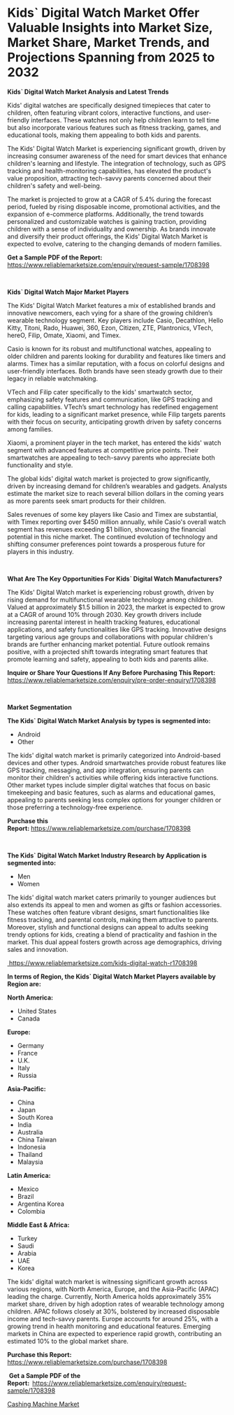 <p><h1>Kids` Digital Watch Market Offer Valuable Insights into Market Size, Market Share, Market Trends, and Projections Spanning from 2025 to 2032</h1></p><p><strong>Kids` Digital Watch Market Analysis and Latest Trends</strong></p>
<p><p>Kids' digital watches are specifically designed timepieces that cater to children, often featuring vibrant colors, interactive functions, and user-friendly interfaces. These watches not only help children learn to tell time but also incorporate various features such as fitness tracking, games, and educational tools, making them appealing to both kids and parents. </p><p>The Kids' Digital Watch Market is experiencing significant growth, driven by increasing consumer awareness of the need for smart devices that enhance children's learning and lifestyle. The integration of technology, such as GPS tracking and health-monitoring capabilities, has elevated the product's value proposition, attracting tech-savvy parents concerned about their children's safety and well-being. </p><p>The market is projected to grow at a CAGR of 5.4% during the forecast period, fueled by rising disposable income, promotional activities, and the expansion of e-commerce platforms. Additionally, the trend towards personalized and customizable watches is gaining traction, providing children with a sense of individuality and ownership. As brands innovate and diversify their product offerings, the Kids' Digital Watch Market is expected to evolve, catering to the changing demands of modern families.</p></p>
<p><strong>Get a Sample PDF of the Report:&nbsp;</strong> <a href="https://www.reliablemarketsize.com/enquiry/request-sample/1708398?utm_campaign=1131&utm_medium=2&utm_source=Github&utm_content=ia&utm_term=10012025&utm_id=kids-digital-watch">https://www.reliablemarketsize.com/enquiry/request-sample/1708398</a></p>
<p>&nbsp;</p>
<p><strong>Kids` Digital Watch Major Market Players</strong></p>
<p><p>The Kids' Digital Watch Market features a mix of established brands and innovative newcomers, each vying for a share of the growing children’s wearable technology segment. Key players include Casio, Decathlon, Hello Kitty, Titoni, Rado, Huawei, 360, Ezon, Citizen, ZTE, Plantronics, VTech, hereO, Filip, Omate, Xiaomi, and Timex.</p><p>Casio is known for its robust and multifunctional watches, appealing to older children and parents looking for durability and features like timers and alarms. Timex has a similar reputation, with a focus on colorful designs and user-friendly interfaces. Both brands have seen steady growth due to their legacy in reliable watchmaking.</p><p>VTech and Filip cater specifically to the kids' smartwatch sector, emphasizing safety features and communication, like GPS tracking and calling capabilities. VTech’s smart technology has redefined engagement for kids, leading to a significant market presence, while Filip targets parents with their focus on security, anticipating growth driven by safety concerns among families.</p><p>Xiaomi, a prominent player in the tech market, has entered the kids' watch segment with advanced features at competitive price points. Their smartwatches are appealing to tech-savvy parents who appreciate both functionality and style.</p><p>The global kids' digital watch market is projected to grow significantly, driven by increasing demand for children’s wearables and gadgets. Analysts estimate the market size to reach several billion dollars in the coming years as more parents seek smart products for their children.</p><p>Sales revenues of some key players like Casio and Timex are substantial, with Timex reporting over $450 million annually, while Casio's overall watch segment has revenues exceeding $1 billion, showcasing the financial potential in this niche market. The continued evolution of technology and shifting consumer preferences point towards a prosperous future for players in this industry.</p></p>
<p>&nbsp;</p>
<p><strong>What Are The Key Opportunities For Kids` Digital Watch Manufacturers?</strong></p>
<p><p>The Kids' Digital Watch market is experiencing robust growth, driven by rising demand for multifunctional wearable technology among children. Valued at approximately $1.5 billion in 2023, the market is expected to grow at a CAGR of around 10% through 2030. Key growth drivers include increasing parental interest in health tracking features, educational applications, and safety functionalities like GPS tracking. Innovative designs targeting various age groups and collaborations with popular children's brands are further enhancing market potential. Future outlook remains positive, with a projected shift towards integrating smart features that promote learning and safety, appealing to both kids and parents alike.</p></p>
<p><strong>Inquire or Share Your Questions If Any Before Purchasing This Report:</strong> <a href="https://www.reliablemarketsize.com/enquiry/pre-order-enquiry/1708398?utm_campaign=1131&utm_medium=2&utm_source=Github&utm_content=ia&utm_term=10012025&utm_id=kids-digital-watch">https://www.reliablemarketsize.com/enquiry/pre-order-enquiry/1708398</a></p>
<p>&nbsp;</p>
<p><strong>Market Segmentation</strong></p>
<p><strong>The Kids` Digital Watch Market Analysis by types is segmented into:</strong></p>
<p><ul><li>Android</li><li>Other</li></ul></p>
<p><p>The kids' digital watch market is primarily categorized into Android-based devices and other types. Android smartwatches provide robust features like GPS tracking, messaging, and app integration, ensuring parents can monitor their children's activities while offering kids interactive functions. Other market types include simpler digital watches that focus on basic timekeeping and basic features, such as alarms and educational games, appealing to parents seeking less complex options for younger children or those preferring a technology-free experience.</p></p>
<p><strong>Purchase this Report:&nbsp;</strong><a href="https://www.reliablemarketsize.com/purchase/1708398?utm_campaign=1131&utm_medium=2&utm_source=Github&utm_content=ia&utm_term=10012025&utm_id=kids-digital-watch">https://www.reliablemarketsize.com/purchase/1708398</a></p>
<p>&nbsp;</p>
<p><strong>The Kids` Digital Watch Market Industry Research by Application is segmented into:</strong></p>
<p><ul><li>Men</li><li>Women</li></ul></p>
<p><p>The kids' digital watch market caters primarily to younger audiences but also extends its appeal to men and women as gifts or fashion accessories. These watches often feature vibrant designs, smart functionalities like fitness tracking, and parental controls, making them attractive to parents. Moreover, stylish and functional designs can appeal to adults seeking trendy options for kids, creating a blend of practicality and fashion in the market. This dual appeal fosters growth across age demographics, driving sales and innovation.</p></p>
<p><a href="https://www.reliablemarketsize.com/kids-digital-watch-r1708398?utm_campaign=1131&utm_medium=2&utm_source=Github&utm_content=ia&utm_term=10012025&utm_id=kids-digital-watch">&nbsp;https://www.reliablemarketsize.com/kids-digital-watch-r1708398</a></p>
<p><strong>In terms of Region, the Kids` Digital Watch Market Players available by Region are:</strong></p>
<p>
    <p> <strong> North America: </strong>
        <ul>
            <li>United States</li>
            <li>Canada</li>
        </ul>
        </p> 
    <p> <strong> Europe: </strong>
        <ul>
            <li>Germany</li>
            <li>France</li>
            <li>U.K.</li>
            <li>Italy</li>
            <li>Russia</li>
        </ul>
        </p> 
    <p> <strong> Asia-Pacific: </strong>
        <ul>
            <li>China</li>
            <li>Japan</li>
            <li>South Korea</li>
            <li>India</li>
            <li>Australia</li>
            <li>China Taiwan</li>
            <li>Indonesia</li>
            <li>Thailand</li>
            <li>Malaysia</li>
        </ul>
        </p> 
    <p> <strong> Latin America: </strong>
        <ul>
            <li>Mexico</li>
            <li>Brazil</li>
            <li>Argentina Korea</li>
            <li>Colombia</li>
        </ul>
        </p> 
    <p> <strong> Middle East & Africa: </strong>
        <ul>
            <li>Turkey</li>
            <li>Saudi</li>
            <li>Arabia</li>
            <li>UAE</li>
            <li>Korea</li>
        </ul>
    </p>
    </p>
<p><p>The kids' digital watch market is witnessing significant growth across various regions, with North America, Europe, and the Asia-Pacific (APAC) leading the charge. Currently, North America holds approximately 35% market share, driven by high adoption rates of wearable technology among children. APAC follows closely at 30%, bolstered by increased disposable income and tech-savvy parents. Europe accounts for around 25%, with a growing trend in health monitoring and educational features. Emerging markets in China are expected to experience rapid growth, contributing an estimated 10% to the global market share.</p></p>
<p><strong>Purchase this Report: </strong><a href="https://www.reliablemarketsize.com/purchase/1708398?utm_campaign=1131&utm_medium=2&utm_source=Github&utm_content=ia&utm_term=10012025&utm_id=kids-digital-watch">https://www.reliablemarketsize.com/purchase/1708398</a></p>
<p>&nbsp;<strong>Get a Sample PDF of the Report:&nbsp;&nbsp;</strong><a href="https://www.reliablemarketsize.com/enquiry/request-sample/1708398?utm_campaign=1131&utm_medium=2&utm_source=Github&utm_content=ia&utm_term=10012025&utm_id=kids-digital-watch">https://www.reliablemarketsize.com/enquiry/request-sample/1708398</a></p>
<p><strong></strong></p>
<p><p><a href="https://github.com/CliffMedina6/Market-Research-Report-List-7/blob/main/cashing-machine-market.md?utm_campaign=1131&utm_medium=2&utm_source=Github&utm_content=ia&utm_term=10012025&utm_id=kids-digital-watch">Cashing Machine Market</a></p></p>